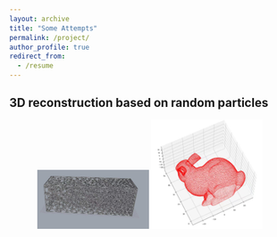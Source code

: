 ```yaml
---
layout: archive
title: "Some Attempts"
permalink: /project/
author_profile: true
redirect_from:
  - /resume
---
```


## 3D reconstruction based on random particles
<center class = "half">
<img src = "/files/Figure_1.png" width = 200/>
<img src = "/files/Figure_2.png" width = 200/>
</center>






